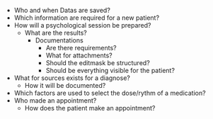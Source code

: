 - Who and when Datas are saved?
- Which information are required for a new patient?
- How will a psychological session be prepared?
  - What are the results?
    - Documentations
      - Are there requirements?
      - What for attachments?
      - Should the editmask be structured?
      - Should be everything visible for the patient?
- What for sources exists for a diagnose?
  - How it will be documented?
- Which factors are used to select the dose/rythm of a medication?
- Who made an appointment?
  - How does the patient make an appointment? 
